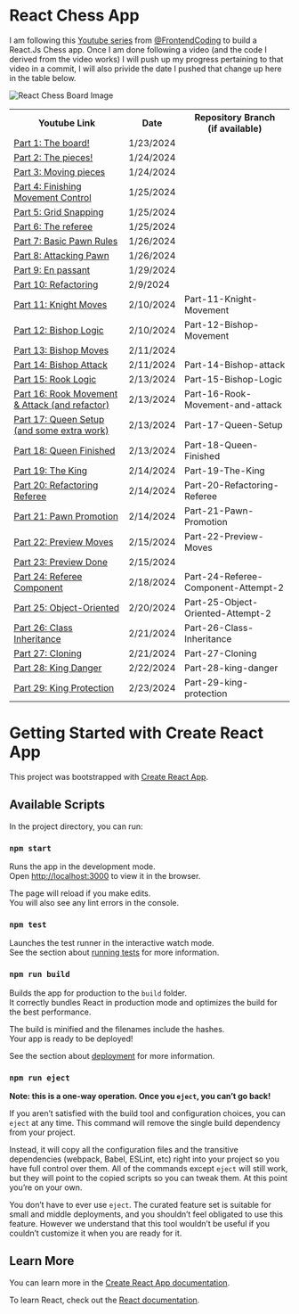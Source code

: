 <h1>React Chess App</h1>

<p>I am following this <a href="https://www.youtube.com/playlist?list=PLBmRxydnERkysOgOS917Ojc_-uisgb8Aj">Youtube series</a> from <a href="https://www.youtube.com/@FrontendCoding">@FrontendCoding</a> to build a React.Js Chess app. Once I am done following a video (and the code I derived from the video works) I will push up my progress pertaining to that video in a commit, I will also privide the date I pushed that change up here in the table below. </p>
<img src="https://www.jonathonireland.com/resume/data/files/Screenshot 2024-02-13 at 12.58.46 AM.png" alt="React Chess Board Image" />
<table>
<tr><th>Youtube Link</th><th>Date</th><th>Repository Branch <br/>(if available)</th></tr>
<tr>
    <td><a href="https://youtu.be/Iri__zwxwHg?si=iDO4l2P3dyeASPoO">Part 1: The board!</a></td>
    <td>1/23/2024</td>
    <td></td>
</tr>
<tr>
    <td><a href="https://www.youtube.com/watch?v=HKMcqyfRQoE">Part 2: The pieces!</a></td>
    <td>1/24/2024</td>
    <td></td>
</tr>
<tr>
    <td><a href="https://youtu.be/coi5AoV53Es?si=xalgib4_6fwhzEtn">Part 3: Moving pieces</a></td>
    <td>1/24/2024</td>
    <td></td>
</tr>
<tr>
    <td><a href="https://youtu.be/zgZOm4iD32U?si=hLXA5R7y3hYEIWML">Part 4: Finishing Movement Control</a></td>
    <td>1/25/2024</td>
    <td></td>
</tr>
<tr>
    <td><a href="https://youtu.be/JzCKJOCR3PI?si=QsSlF4lJGEW89wsv">Part 5: Grid Snapping</a</td>
    <td>1/25/2024</td>
    <td></td>
</tr>
<tr>
    <td><a href="https://youtu.be/sjgJ-srZrsU?si=M8TxOPPjRWmq0B5I">Part 6: The referee</a</td>
    <td>1/25/2024</td>
    <td></td>
</tr>
<tr>
    <td><a href="https://youtu.be/sX0HM52iH8o?si=8Qe8sjr0VqpXqPsH">Part 7: Basic Pawn Rules</a></td>
    <td>1/26/2024</td>
    <td></td>
</tr>
<tr>
    <td><a href="https://youtu.be/KDGYZRe8cYI?si=jMadpuc99GWUnLDp">Part 8: Attacking Pawn</a></td>
    <td>1/26/2024</td>
    <td></td>
</tr>
<tr>
    <td><a href="https://youtu.be/K92YUaS858M?si=F4EbZlslY9p42l5s">Part 9: En passant</a></td>
    <td>1/29/2024</td>
    <td></td>
</tr>
<tr>
    <td><a href="https://youtu.be/a1Fr-EnrAS8?si=_4Gbd81RBN6tZfuH">Part 10: Refactoring</a></td>
    <td>2/9/2024</td>
    <td></td>
</tr>
<tr>
    <td><a href="https://youtu.be/d8mrqf71exU?si=rDnyzxgkvty2fv-i">Part 11: Knight Moves</a></td>
    <td>2/10/2024</td>
    <td>Part-11-Knight-Movement</td>
</tr>
<tr>
    <td><a href="https://youtu.be/ndek8MlGnYw?si=2Rnm-ifIgyPalsl1">Part 12: Bishop Logic</a></td>
    <td>2/10/2024</td>
    <td>Part-12-Bishop-Movement</td>
</tr>
<tr>
    <td><a href="https://youtu.be/8vmukUQze6Q?si=zaWWr0gPo6OyCwOy">Part 13: Bishop Moves</a></td>
    <td>2/11/2024</td>
    <td></td>
</tr>
<tr>
    <td><a href="https://youtu.be/NjHvS-RzVBk?si=Puo0ee0smvwUveqt">Part 14: Bishop Attack</a></td>
    <td>2/11/2024</td>
    <td>Part-14-Bishop-attack</td>
</tr>
<tr>
    <td><a href="https://youtu.be/BsAN5n7iIbQ?si=WydnvQtIw1GSYW2A">Part 15: Rook Logic</a></td>
    <td>2/13/2024</td>
    <td>Part-15-Bishop-Logic</td>
</tr>
<tr>
    <td><a href="https://youtu.be/ccyK-z_c2z4?si=_fikwqgllRobaNQH">Part 16: Rook Movement & Attack (and refactor)</a></td>
    <td>2/13/2024</td>
    <td>Part-16-Rook-Movement-and-attack</td>
</tr>
<tr>
    <td><a href="https://youtu.be/K8xYjdvZHmo?si=mjjnoDfmfiNgZaBS">Part 17: Queen Setup (and some extra work)</a></td>
    <td>2/13/2024</td>
    <td>Part-17-Queen-Setup</td>
</tr>
<tr>
    <td><a href="https://youtu.be/D2Rxmfs916I?si=wuz_dUSInLgrOi8j">Part 18: Queen Finished</a></td>
    <td>2/13/2024</td>
    <td>Part-18-Queen-Finished</td>
</tr>
<tr>
    <td><a href="https://youtu.be/CmoPebnJktU?si=vx_hLpfp-Rq-mkhf">Part 19: The King</a></td>
    <td>2/14/2024</td>
    <td>Part-19-The-King</td>
</tr>
<tr>
    <td><a href="https://youtu.be/qBWKG0mdsAg?si=HrMlnWTNUE5lLIJ7">Part 20: Refactoring Referee</a></td>
    <td>2/14/2024</td>
    <td>Part-20-Refactoring-Referee</td>
</tr>
<tr>
    <td><a href="https://youtu.be/xEA_2lSV-ow?si=5pKd_rHmWXAugBuE">Part 21: Pawn Promotion</a></td>
    <td>2/14/2024</td>
    <td>Part-21-Pawn-Promotion</td>
</tr>
<tr>
    <td><a href="https://youtu.be/27dtFOb61tM?si=uPB4WDQlzzsLL0SO">Part 22: Preview Moves</a></td>
    <td>2/15/2024</td>
    <td>Part-22-Preview-Moves</td>
</tr>
<tr>
    <td><a href="https://youtu.be/EgutGRqw_oI?si=YMAIsr-m12mcALCS">Part 23: Preview Done</a></td>
    <td>2/15/2024</td>
    <td></td>
</tr>
<tr>
    <td><a href="https://youtu.be/PsKw6u5SAA8?si=RbQXrXmY0ZKTfCkh">Part 24: Referee Component</a></td>
    <td>2/18/2024</td>
    <td>Part-24-Referee-Component-Attempt-2</td>
</tr>
<tr>
    <td><a href="https://youtu.be/faMfrApfV7o?si=mbZkMwjC8R0ckXxd">Part 25: Object-Oriented</a></td>
    <td>2/20/2024</td>
    <td>Part-25-Object-Oriented-Attempt-2</td>
</tr>
<tr>
    <td><a href="https://youtu.be/ZMLywTMmSq0?si=RIUyCi_ewEIdnOZP">Part 26: Class Inheritance</a></td>
    <td>2/21/2024</td>
    <td>Part-26-Class-Inheritance</td>
</tr>
<tr>
    <td><a href="https://youtu.be/N2EU7vtwsWE?si=jhdExv5OE0zmALQ6">Part 27: Cloning</a></td>
    <td>2/21/2024</td>
    <td>Part-27-Cloning</td>
</tr>
<tr>
    <td><a href="https://youtu.be/U_0JmKTWf48?si=uPhjMrEZyD97m0Du">Part 28: King Danger</a></td>
    <td>2/22/2024</td>
    <td>Part-28-king-danger</td>
</tr>
<tr>
    <td><a href="https://youtu.be/p9FMvX6fGAU?si=cynJJjUGTdjZlujA">Part 29: King Protection</a></td>
    <td>2/23/2024</td>
    <td>Part-29-king-protection</td>
</tr>
<!--<tr>
    <td><a href="https://youtu.be/wNyPCPBBfRo?si=qbLj4SztjLy0Y7wx">Part 30: Castling Logic</a></td>
    <td>2//2024</td>
    <td>Part-30-Castling-Logic</td>
</tr>
<tr>
    <td><a href="https://youtu.be/veo12qNIJ7o?si=hx6Oprodv_8Kj50Q">Part 31: Checkmate</a></td>
    <td>2//2024</td>
    <td>Part-31-Checkmate</td>
</tr> -->
</table>

# Getting Started with Create React App

This project was bootstrapped with [Create React App](https://github.com/facebook/create-react-app).

## Available Scripts

In the project directory, you can run:

### `npm start`

Runs the app in the development mode.\
Open [http://localhost:3000](http://localhost:3000) to view it in the browser.

The page will reload if you make edits.\
You will also see any lint errors in the console.

### `npm test`

Launches the test runner in the interactive watch mode.\
See the section about [running tests](https://facebook.github.io/create-react-app/docs/running-tests) for more information.

### `npm run build`

Builds the app for production to the `build` folder.\
It correctly bundles React in production mode and optimizes the build for the best performance.

The build is minified and the filenames include the hashes.\
Your app is ready to be deployed!

See the section about [deployment](https://facebook.github.io/create-react-app/docs/deployment) for more information.

### `npm run eject`

**Note: this is a one-way operation. Once you `eject`, you can’t go back!**

If you aren’t satisfied with the build tool and configuration choices, you can `eject` at any time. This command will remove the single build dependency from your project.

Instead, it will copy all the configuration files and the transitive dependencies (webpack, Babel, ESLint, etc) right into your project so you have full control over them. All of the commands except `eject` will still work, but they will point to the copied scripts so you can tweak them. At this point you’re on your own.

You don’t have to ever use `eject`. The curated feature set is suitable for small and middle deployments, and you shouldn’t feel obligated to use this feature. However we understand that this tool wouldn’t be useful if you couldn’t customize it when you are ready for it.

## Learn More

You can learn more in the [Create React App documentation](https://facebook.github.io/create-react-app/docs/getting-started).

To learn React, check out the [React documentation](https://reactjs.org/).
